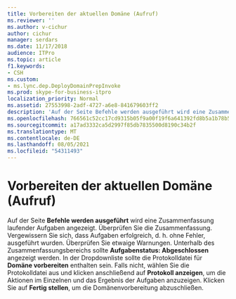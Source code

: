 ```yaml
---
title: Vorbereiten der aktuellen Domäne (Aufruf)
ms.reviewer: ''
ms.author: v-cichur
author: cichur
manager: serdars
ms.date: 11/17/2018
audience: ITPro
ms.topic: article
f1.keywords:
- CSH
ms.custom:
- ms.lync.dep.DeployDomainPrepInvoke
ms.prod: skype-for-business-itpro
localization_priority: Normal
ms.assetid: 27553998-2adf-4727-a6e8-841679603ff2
description: 'Auf der Seite Befehle werden ausgeführt wird eine Zusammenfassung laufender Aufgaben angezeigt. Überprüfen Sie die Zusammenfassung. Vergewissern Sie sich, dass Aufgaben erfolgreich, d. h. ohne Fehler, ausgeführt wurden. Überprüfen Sie etwaige Warnungen. Unterhalb des Zusammenfassungsbereichs sollte Aufgabenstatus: Abgeschlossen angezeigt werden. In der Dropdownliste sollte die Protokolldatei für Domäne vorbereiten enthalten sein. Falls nicht, wählen Sie die Protokolldatei aus und klicken anschließend auf Protokoll anzeigen, um die Aktionen im Einzelnen und das Ergebnis der Aufgaben anzuzeigen. Klicken Sie auf Fertig stellen, um die Domänenvorbereitung abzuschließen.'
ms.openlocfilehash: 766561c52cc17cd9315b05f9a00f19f6a641392fd8b5a1b78b5318262967bbd8
ms.sourcegitcommit: a17ad3332ca5d2997f85db7835500d8190c34b2f
ms.translationtype: MT
ms.contentlocale: de-DE
ms.lasthandoff: 08/05/2021
ms.locfileid: "54311493"
---
```

# <a name="prepare-current-domain-invoke"></a>Vorbereiten der aktuellen Domäne (Aufruf)
 
Auf der Seite **Befehle werden ausgeführt** wird eine Zusammenfassung laufender Aufgaben angezeigt. Überprüfen Sie die Zusammenfassung. Vergewissern Sie sich, dass Aufgaben erfolgreich, d. h. ohne Fehler, ausgeführt wurden. Überprüfen Sie etwaige Warnungen. Unterhalb des Zusammenfassungsbereichs sollte **Aufgabenstatus: Abgeschlossen** angezeigt werden. In der Dropdownliste sollte die Protokolldatei für **Domäne vorbereiten** enthalten sein. Falls nicht, wählen Sie die Protokolldatei aus und klicken anschließend auf **Protokoll anzeigen**, um die Aktionen im Einzelnen und das Ergebnis der Aufgaben anzuzeigen. Klicken Sie auf **Fertig stellen**, um die Domänenvorbereitung abzuschließen.
  

